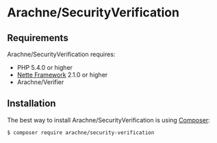 Arachne/SecurityVerification
====

Requirements
----

Arachne/SecurityVerification requires:

- PHP 5.4.0 or higher
- [Nette Framework](https://github.com/nette/nette) 2.1.0 or higher
- Arachne/Verifier

Installation
----

The best way to install Arachne/SecurityVerification is using [Composer](http://getcomposer.org/):

```sh
$ composer require arachne/security-verification
```
